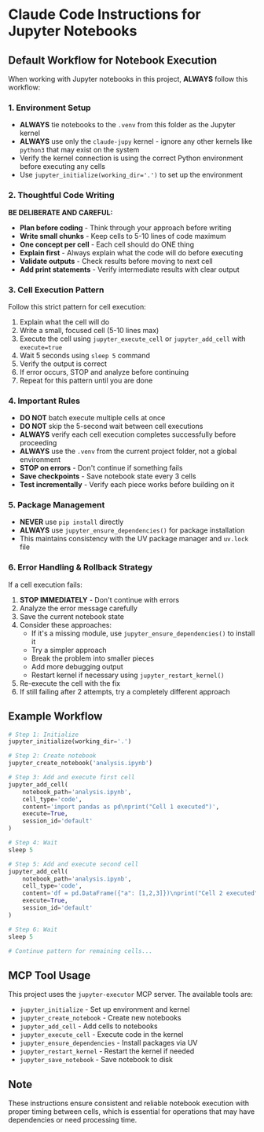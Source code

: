 # Claude Code Instructions for Jupyter Notebooks

## Default Workflow for Notebook Execution

When working with Jupyter notebooks in this project, **ALWAYS** follow this workflow:

### 1. Environment Setup
- **ALWAYS** tie notebooks to the `.venv` from this folder as the Jupyter kernel
- **ALWAYS** use only the `claude-jupy` kernel - ignore any other kernels like `python3` that may exist on the system
- Verify the kernel connection is using the correct Python environment before executing any cells
- Use `jupyter_initialize(working_dir='.')` to set up the environment

### 2. Thoughtful Code Writing
**BE DELIBERATE AND CAREFUL:**
- **Plan before coding** - Think through your approach before writing
- **Write small chunks** - Keep cells to 5-10 lines of code maximum
- **One concept per cell** - Each cell should do ONE thing
- **Explain first** - Always explain what the code will do before executing
- **Validate outputs** - Check results before moving to next cell
- **Add print statements** - Verify intermediate results with clear output

### 3. Cell Execution Pattern
Follow this strict pattern for cell execution:
1. Explain what the cell will do
2. Write a small, focused cell (5-10 lines max)
3. Execute the cell using `jupyter_execute_cell` or `jupyter_add_cell` with `execute=true`
4. Wait 5 seconds using `sleep 5` command
5. Verify the output is correct
6. If error occurs, STOP and analyze before continuing
7. Repeat for this pattern until you are done

### 4. Important Rules
- **DO NOT** batch execute multiple cells at once
- **DO NOT** skip the 5-second wait between cell executions
- **ALWAYS** verify each cell execution completes successfully before proceeding
- **ALWAYS** use the `.venv` from the current project folder, not a global environment
- **STOP on errors** - Don't continue if something fails
- **Save checkpoints** - Save notebook state every 3 cells
- **Test incrementally** - Verify each piece works before building on it

### 5. Package Management
- **NEVER** use `pip install` directly
- **ALWAYS** use `jupyter_ensure_dependencies()` for package installation
- This maintains consistency with the UV package manager and `uv.lock` file

### 6. Error Handling & Rollback Strategy
If a cell execution fails:
1. **STOP IMMEDIATELY** - Don't continue with errors
2. Analyze the error message carefully
3. Save the current notebook state
4. Consider these approaches:
   - If it's a missing module, use `jupyter_ensure_dependencies()` to install it
   - Try a simpler approach
   - Break the problem into smaller pieces
   - Add more debugging output
   - Restart kernel if necessary using `jupyter_restart_kernel()`
5. Re-execute the cell with the fix
6. If still failing after 2 attempts, try a completely different approach

## Example Workflow

```python
# Step 1: Initialize
jupyter_initialize(working_dir='.')

# Step 2: Create notebook
jupyter_create_notebook('analysis.ipynb')

# Step 3: Add and execute first cell
jupyter_add_cell(
    notebook_path='analysis.ipynb',
    cell_type='code',
    content='import pandas as pd\nprint("Cell 1 executed")',
    execute=True,
    session_id='default'
)

# Step 4: Wait
sleep 5

# Step 5: Add and execute second cell
jupyter_add_cell(
    notebook_path='analysis.ipynb',
    cell_type='code',
    content='df = pd.DataFrame({"a": [1,2,3]})\nprint("Cell 2 executed")',
    execute=True,
    session_id='default'
)

# Step 6: Wait
sleep 5

# Continue pattern for remaining cells...
```

## MCP Tool Usage

This project uses the `jupyter-executor` MCP server. The available tools are:
- `jupyter_initialize` - Set up environment and kernel
- `jupyter_create_notebook` - Create new notebooks
- `jupyter_add_cell` - Add cells to notebooks
- `jupyter_execute_cell` - Execute code in the kernel
- `jupyter_ensure_dependencies` - Install packages via UV
- `jupyter_restart_kernel` - Restart the kernel if needed
- `jupyter_save_notebook` - Save notebook to disk

## Note
These instructions ensure consistent and reliable notebook execution with proper timing between cells, which is essential for operations that may have dependencies or need processing time.